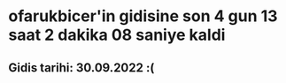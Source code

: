 # ofarukbicer'in gidisine son 4 gun 13 saat 2 dakika 08 saniye kaldi

## Gidis tarihi: 30.09.2022 :(
